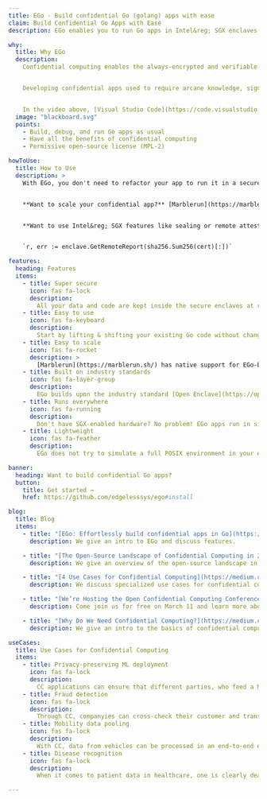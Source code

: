 ```yaml
---
title: EGo - Build confidential Go (golang) apps with ease​
claim: Build Confidential Go Apps with Ease​
description: EGo enables you to run Go apps in Intel&reg; SGX enclaves with zero code changes.​

why:
  title: Why EGo
  description:
    Confidential computing enables the always-encrypted and verifiable processing of data - in the cloud and elsewhere. This breakthrough approach solves many security and privacy problems.


    Developing confidential apps used to require arcane knowledge, significant code changes, and cumbersome build steps. With EGo, you can skip that and develop your Go code as usual.


    In the video above, [Visual Studio Code](https://code.visualstudio.com/) is used to debug unmodified [HashiCorp Vault](https://www.vaultproject.io/) running on EGo in an Intel&reg; SGX enclave in debug mode.
  image: "blackboard.svg"
  points:
    - Build, debug, and run Go apps as usual
    - Have all the benefits of confidential computing
    - Permissive open-source license (MPL-2)​

howToUse:
  title: How to Use​
  description: >
    With EGo, you don't need to refactor your app to run it in a secure enclave. Just use three simple commands to build, sign, and run your code - be it 10 or 100,000 lines of Go with complex dependencies.


    **Want to scale your confidential app?** [Marblerun](https://marblerun.sh/) - "the service mesh for confidential computing" - has native support for EGo-based microservices and makes it easy to securely scale confidential apps on [Kubernetes](https://kubernetes.io).


    **Want to use Intel&reg; SGX features like sealing or remote attestion?** Just import EGo's [enclave library](https://pkg.go.dev/github.com/edgelesssys/ego/enclave) and access everything in a single line of code. For example, get an attestation report for your TLS certificate:


    `r, err := enclave.GetRemoteReport(sha256.Sum256(cert)[:])`

features:
  heading: Features
  items:
    - title: Super secure
      icon: fas fa-lock
      description:
        All your data and code are kept inside the secure enclaves at runtime. No need to partition your app.
    - title: Easy to use
      icon: fas fa-keyboard
      description:
        Start by lifting & shifting your existing Go code without changing a line. Use the EGo runtime library to effortlessly access SGX-specific features.
    - title: Easy to scale
      icon: fas fa-rocket
      description: >
        [Marblerun](https://marblerun.sh/) has native support for EGo-based microservices and makes it easy to scale them securely on Kubernetes.
    - title: Built on industry standards
      icon: fas fa-layer-group
      description:
        EGo builds upon the industry standard [Open Enclave](https://openenclave.io/). This makes it future-proof and portable to other hardware platforms. EGo also supports the latest [DCAP](https://github.com/intel/SGXDataCenterAttestationPrimitives) attestation protocol.
    - title: Runs everywhere
      icon: fas fa-running
      description:
        Don't have SGX-enabled hardware? No problem! EGo apps run in simulation mode on any host. Also, many cloud providers already offer SGX-enabled VMs.
    - title: Lightweight
      icon: fas fa-feather
      description:
        EGo does not try to simulate a full POSIX environment in your enclave. It just loads as much code as necessary for the Go runtime to work well, keeping the trusted computing base (TCB) small.

banner:
  heading: Want to build confidential Go apps?​
  button:
    title: Get started →
    href: https://github.com/edgelesssys/ego#install

blog:
  title: Blog
  items:
    - title: "[EGo: Effortlessly build confidential apps in Go](https://medium.com/edgelesssystems/ego-effortlessly-build-confidential-apps-in-go-dc2b1460e1bf)"
      description: We give an intro to EGo and discuss features.

    - title: "[The Open-Source Landscape of Confidential Computing in 2021](https://medium.com/edgelesssystems/the-open-source-landscape-of-confidential-computing-in-2021-7f847ebfc0a9)"
      description: We give an overview of the open-source landscape in confidential computing and show where EGo fits in.

    - title: "[4 Use Cases for Confidential Computing](https://medium.com/edgelesssystems/4-use-cases-for-confidential-computing-34f62e77a4de)"
      description: We discuss specialized use cases for confidential computing that can be realized with EGo.

    - title: "[We’re Hosting the Open Confidential Computing Conference 2021!](https://medium.com/edgelesssystems/were-hosting-the-open-confidential-computing-conference-2021-72a847223bd1)"
      description: Come join us for free on March 11 and learn more about EGo and other exciting open-source projects for confidential computing!

    - title: "[Why Do We Need Confidential Computing?](https://medium.com/edgelesssystems/why-we-need-a-service-mesh-for-confidential-computing-part-1-3-28f4bd6df679)"
      description: We give an intro to the basics of confidential computing.

useCases:
  title: Use Cases for Confidential Computing ​
  items:
    - title: Privacy-preserving ML deployment​
      icon: fas fa-lock
      description:
        CC applications can ensure that different parties, who feed a ML model, cannot access the raw data.​ Processing takes place in secure enclaves and only the analysis results are played out to the participating parties.
    - title: Fraud detection​
      icon: fas fa-lock
      description:
        Through CC, companyies can cross-check their customer and transaction data for potential fraud while neither of them gets access to the original data. The privacy of their customers sensitive data is ensured by CC alongside the whole process.
    - title: Mobility data pooling​
      icon: fas fa-lock
      description:
        With CC, data from vehicles can be processed in an end-to-end encrypted and verifiable way. Even the vehicle manufacturer only get access to the aggregated and filtered output data. It can be mathematically ensured that no relevant conclusions can be drawn from the output data about individual drivers.
    - title: Disease recognition​
      icon: fas fa-lock
      description:
        When it comes to patient data in healthcare, one is clearly dealing with highly sensitive and regulated data. In this context, CC can enable secure multi-party training of AI for different purposes, e.g. cancer recognition.

---
```

